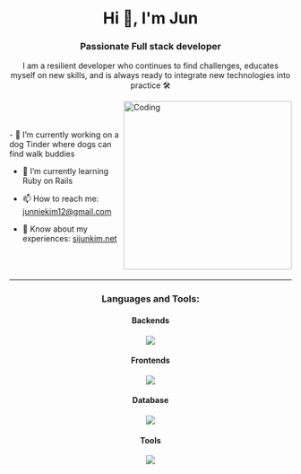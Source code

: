 <h1 align="center">Hi 👋, I'm Jun</h1>
<h3 align="center">Passionate Full stack developer</h3>
<p align="center">I am a resilient developer who continues to find challenges, educates myself on new skills, and is always ready to integrate new technologies into practice 🛠️</p>

<img align="right" alt="Coding" width="300" src="https://user-images.githubusercontent.com/74038190/229223263-cf2e4b07-2615-4f87-9c38-e37600f8381a.gif">
<br><br><br>
- 🔭 I’m currently working on a dog Tinder where dogs can find walk buddies

- 🌱 I’m currently learning Ruby on Rails

- 📫 How to reach me: junniekim12@gmail.com

- 📄 Know about my experiences: <a href="https://sijunkim.net">sijunkim.net</a>
<br><br><br><br>
<hr/>

<h3 align="center">Languages and Tools:</h3>

<h4 align="center">Backends</h3>
<p align="center">
  <a href="https://skillicons.dev">
    <img src="https://skillicons.dev/icons?i=java,nodejs,py,express,ruby,graphql,swift,cs" />
  </a>
</p>

<h4 align="center">Frontends</h3>
<p align="center">
  <a href="https://skillicons.dev">
    <img src="https://skillicons.dev/icons?i=ts,js,react,nextjs,redux,tailwind,angular,bootstrap,gatsby" />
  </a>
</p>

<h4 align="center">Database</h3>
<p align="center">
  <a href="https://skillicons.dev">
    <img src="https://skillicons.dev/icons?i=mongodb,postgresql,mysql" />
  </a>
</p>
<h4 align="center">Tools</h3>
<p align="center">
  <a href="https://skillicons.dev">
    <img src="https://skillicons.dev/icons?i=git,github,docker,vscode,postman,bash,idea,jenkins,visualstudio,vite" />
  </a>
</p>

<br>
